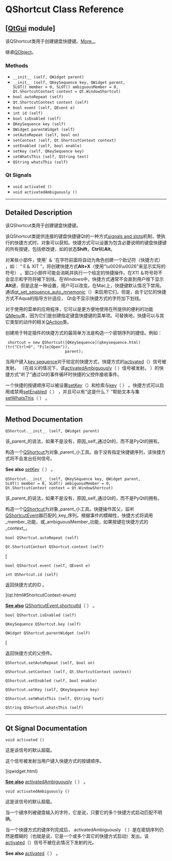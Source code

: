 # QShortcut Class Reference

## [[QtGui](index.htm) module]

该QShortcut类用于创建键盘快捷键。[More...](#details)

继承[QObject](qobject.html)。

### Methods

*   `__init__ (self, QWidget parent)`
*   `__init__ (self, QKeySequence key, QWidget parent, SLOT() member = 0, SLOT() ambiguousMember = 0, Qt.ShortcutContext context = Qt.WindowShortcut)`
*   `bool autoRepeat (self)`
*   `Qt.ShortcutContext context (self)`
*   `bool event (self, QEvent e)`
*   `int id (self)`
*   `bool isEnabled (self)`
*   `QKeySequence key (self)`
*   `QWidget parentWidget (self)`
*   `setAutoRepeat (self, bool on)`
*   `setContext (self, Qt.ShortcutContext context)`
*   `setEnabled (self, bool enable)`
*   `setKey (self, QKeySequence key)`
*   `setWhatsThis (self, QString text)`
*   `QString whatsThis (self)`

### Qt Signals

*   `void activated ()`
*   `void activatedAmbiguously ()`

* * *

## Detailed Description

该QShortcut类用于创建键盘快捷键。

该QShortcut类提供连接的键盘快捷键Qt的一种方式[signals and slots](index.htm#signals-and-slots)机制，使执行的快捷方式时，对象可以获知。快捷方式可以设置为包含必要说明的键盘快捷键的所有按键，包括修改键，如的状态**Shift**，**Ctrl**和**Alt**。

对某些小部件，使用' ＆ '在字符前面将自动为角色创建一个助记符（快捷方式） ，如： “ E＆ XIT ”，将创建快捷方式**Alt+X**（使用“\u0026\u0026”来显示实际的符号） 。窗口小部件可能会消耗并执行一个给定的快捷操作。在X11 ＆符号将不会显示和字符将被下划线。在Windows中，快捷方式通常不会直到用户按下显示**Alt**键，但是这是一种设置，用户可以改变。在Mac上，快捷键默认情况下禁用。通话[qt_set_sequence_auto_mnemonic](index.htm#qt_set_sequence_auto_mnemonic)（）来启用它们。但是，由于记忆的快捷方式不Aqua的指导方针适应， Qt会不显示快捷方式的字符加下划线。

对于使用的菜单的应用程序，它可以是更方便地使用在所提供的便利的功能[QMenu](qmenu.html)类，因为它们是创建指定键盘快捷键的菜单项。可替换地，快捷可以与其它类型的动作的相关[QAction](qaction.html)类。

创建用于特定插件的快捷方式的最简单方法是构造一个密钥序列的捷径。例如：

```
 shortcut = new QShortcut([QKeySequence](qkeysequence.html)(tr("Ctrl+O", "File|Open")),
                          parent);

```

当用户键入[key sequence](qkeysequence.html)对于给定的快捷方式，快捷方式的[activated](qshortcut.html#activated)（）信号被发射。 （在歧义的情况下，该[activatedAmbiguously](qshortcut.html#activatedAmbiguously)（ ）信号被发射。 ）的快捷方式“听了”通过Qt的事件循环时快捷的父控件接收事件。

一个快捷的按键顺序可以被设置[setKey](qshortcut.html#key-prop)（）和检索与[key](qshortcut.html#key-prop)（ ） 。快捷方式可以启用或禁用[setEnabled](qshortcut.html#enabled-prop)（ ） ，并且可以有“这是什么？ ”帮助文本与集[setWhatsThis](qshortcut.html#whatsThis-prop)（ ） 。

* * *

## Method Documentation

```
QShortcut.__init__ (self, QWidget parent)
```

该_parent_的说法，如果不是没有，原因_self_通过Qt的，而不是PyQt的拥有。

构造一个[QShortcut](qshortcut.html)为对象_parent_小工具。由于没有指定快捷键序列，该快捷方式将不会发出任何信号。

**See also** [setKey](qshortcut.html#key-prop)（ ） 。

```
QShortcut.__init__ (self, QKeySequence key, QWidget parent, SLOT() member = 0, SLOT() ambiguousMember = 0, Qt.ShortcutContext context = Qt.WindowShortcut)
```

该_parent_的说法，如果不是没有，原因_self_通过Qt的，而不是PyQt的拥有。

构造一个[QShortcut](qshortcut.html)为对象_parent_小工具。快捷操作其父，监听[QShortcutEvent](qshortcutevent.html)器匹配的_key_序列。根据事件的模糊性，快捷方式将调用_member_功能，或_ambiguousMember_功能，如果按键在快捷方式的_context_。

```
bool QShortcut.autoRepeat (self)
```

```
Qt.ShortcutContext QShortcut.context (self)
```

[

```
bool QShortcut.event (self, QEvent e)
```

```
int QShortcut.id (self)
```

返回快捷方式的ID 。

](qt.html#ShortcutContext-enum)

[**See also**](qt.html#ShortcutContext-enum) [QShortcutEvent.shortcutId](qshortcutevent.html#shortcutId)（ ） 。

```
bool QShortcut.isEnabled (self)
```

```
QKeySequence QShortcut.key (self)
```

[](qkeysequence.html)

```
QWidget QShortcut.parentWidget (self)
```

[

返回快捷方式的父控件。

```
QShortcut.setAutoRepeat (self, bool on)
```

```
QShortcut.setContext (self, Qt.ShortcutContext context)
```

```
QShortcut.setEnabled (self, bool enable)
```

```
QShortcut.setKey (self, QKeySequence key)
```

```
QShortcut.setWhatsThis (self, QString text)
```

```
QString QShortcut.whatsThis (self)
```

* * *

## Qt Signal Documentation

```
void activated ()
```

这是该信号的默认超载。

这个信号被发射当用户键入快捷方式的按键顺序。

](qwidget.html)

[**See also**](qwidget.html) [activatedAmbiguously](qshortcut.html#activatedAmbiguously)（ ） 。

```
void activatedAmbiguously ()
```

这是该信号的默认超载。

当一个键序列被键盘输入的字符，它是说，只要它的多个快捷方式启动匹配不明确。

当一个快捷方式的键序列完成后， activatedAmbiguously （ ）是在密钥序列仍然是模糊的（也就是说，它是一个或多个其它的快捷方式启动）发出。该[activated](qshortcut.html#activated)（）信号不被在此情况下发射的光。

**See also** [activated](qshortcut.html#activated)（ ） 。